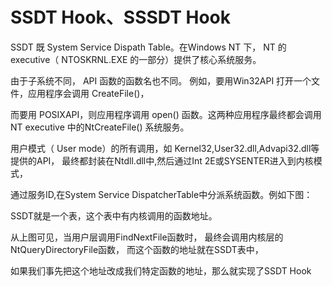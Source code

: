 # SSDT Hook、SSSDT Hook

SSDT 既 System Service Dispath Table。在Windows NT 下， NT 的 executive（ NTOSKRNL.EXE 的一部分）提供了核心系统服务。

由于子系统不同， API 函数的函数名也不同。 例如，要用Win32API 打开一个文件，应用程序会调用 CreateFile()，

而要用 POSIXAPI，则应用程序调用 open() 函数。这两种应用程序最终都会调用 NT executive 中的NtCreateFile() 系统服务。

用户模式（ User mode）的所有调用，如 Kernel32,User32.dll,Advapi32.dll等提供的API， 最终都封装在Ntdll.dll中,然后通过Int 2E或SYSENTER进入到内核模式， 

通过服务ID,在System Service DispatcherTable中分派系统函数。例如下图：

SSDT就是一个表，这个表中有内核调用的函数地址。

从上图可见，当用户层调用FindNextFile函数时， 最终会调用内核层的 NtQueryDirectoryFile函数， 而这个函数的地址就在SSDT表中，

 如果我们事先把这个地址改成我们特定函数的地址，那么就实现了SSDT Hook